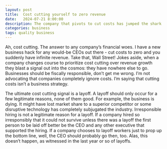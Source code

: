 ```yaml
---
layout: post
title:  Cost cutting yourself to zero revenue
date:   2024-07-21 8:00:00
description: The company that pivots to cut costs has jumped the shark.
categories: business
tags: quality business
---
```


Ah, cost cutting. The answer to any company’s financial woes. I have a new business hack for any would-be CEOs out there - cut costs to zero and you suddenly have infinite revenue. Take that, Wall Street! Jokes aside, when a company changes course to prioritize cost cutting over revenue growth they blast a signal out into the cosmos: they have nowhere else to go. Businesses should be fiscally responsible, don’t get me wrong. I’m not advocating that companies completely ignore costs. I’m saying that cutting costs isn’t a business strategy.

The ultimate cost cutting signal is a layoff. A layoff should only occur for a few legitimate reasons, none of them good. For example, the business is dying. It might have lost market share to a superior competitor or some disruptive technology has completely subjugated the industry. Irresponsible hiring is not a legitimate reason for a layoff. If a company hired so irresponsibly that it could not survive unless there was a layoff the first person to be laid off better be the CEO and any other executive that supported the hiring. If a company chooses to layoff workers just to prop up the bottom line, well, the CEO should probably go then, too. Alas, this doesn’t happen, as witnessed in the last year or so of layoffs.